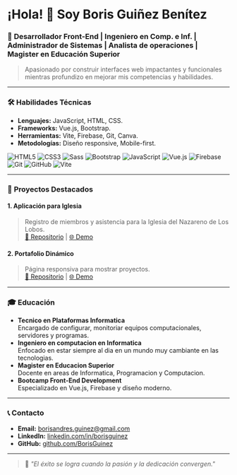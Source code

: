 # ¡Hola! 👋 Soy Boris Guiñez Benítez

### 🌟 **Desarrollador Front-End | Ingeniero en Comp. e Inf. | Administrador de Sistemas | Analista de operaciones | Magister en Educación Superior**
> Apasionado por construir interfaces web impactantes y funcionales mientras profundizo en mejorar mis competencias y habilidades.

---

### 🛠️ **Habilidades Técnicas**
- **Lenguajes:** JavaScript, HTML, CSS.
- **Frameworks:** Vue.js, Bootstrap.
- **Herramientas:** Vite, Firebase, Git, Canva.
- **Metodologías:** Diseño responsive, Mobile-first.

![HTML5](https://img.shields.io/badge/HTML5-E34F26?style=for-the-badge&logo=html5&logoColor=white)
![CSS3](https://img.shields.io/badge/CSS3-1572B6?style=for-the-badge&logo=css3&logoColor=white)
![Sass](https://img.shields.io/badge/Sass-CC6699?style=for-the-badge&logo=sass&logoColor=white)
![Bootstrap](https://img.shields.io/badge/Bootstrap-7952B3?style=for-the-badge&logo=bootstrap&logoColor=white)
![JavaScript](https://img.shields.io/badge/JavaScript-F7DF1E?style=for-the-badge&logo=javascript&logoColor=black)
![Vue.js](https://img.shields.io/badge/Vue.js-42b883?style=for-the-badge&logo=vue.js&logoColor=white)
![Firebase](https://img.shields.io/badge/Firebase-FFCA28?style=for-the-badge&logo=firebase&logoColor=black)
![Git](https://img.shields.io/badge/Git-F05032?style=for-the-badge&logo=git&logoColor=white)
![GitHub](https://img.shields.io/badge/GitHub-181717?style=for-the-badge&logo=github&logoColor=white)
![Vite](https://img.shields.io/badge/Vite-646CFF?style=for-the-badge&logo=vite&logoColor=white)

---

### 📂 **Proyectos Destacados**

#### **1. Aplicación para Iglesia**
> Registro de miembros y asistencia para la Iglesia del Nazareno de Los Lobos.  
[🔗 Repositorio](#) | [🌐 Demo](#)

#### **2. Portafolio Dinámico**
> Página responsiva para mostrar proyectos.  
[🔗 Repositorio](#) | [🌐 Demo](#)

---

### 🎓 **Educación**
- **Tecnico en Plataformas Informatica**  
  Encargado de configurar, monitoriar equipos computacionales, servidores y programas.
- **Ingeniero en computacion en Informatica**  
  Enfocado en estar siempre al dia en un mundo muy cambiante en las tecnologias.
- **Magister en Educacion Superior**  
  Docente en areas de Informatica, Programacion y Computacion.
- **Bootcamp Front-End Development**  
  Especializado en Vue.js, Firebase y diseño moderno.

---

### 📞 **Contacto**
- **Email:** [borisandres.guinez@gmail.com](mailto:borisandres.guinez@gmail.com)
- **LinkedIn:** [linkedin.com/in/borisguinez](#)
- **GitHub:** [github.com/BorisGuinez](#)

---

> 🌟 *"El éxito se logra cuando la pasión y la dedicación convergen."*
